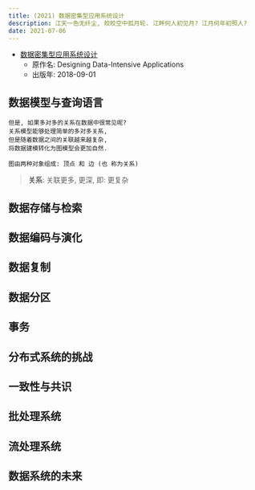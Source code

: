 ```yaml
---
title: (2021) 数据密集型应用系统设计
description: 江天一色无纤尘, 皎皎空中孤月轮. 江畔何人初见月? 江月何年初照人?
date: 2021-07-06
---
```


* [数据密集型应用系统设计](https://book.douban.com/subject/30329536/)
  - 原作名: Designing Data-Intensive Applications
  - 出版年: 2018-09-01

## 数据模型与查询语言

```
但是, 如果多对多的关系在数据中很常见呢?
关系模型能够处理简单的多对多关系,
但是随着数据之间的关联越来越复杂,
将数据建模转化为图模型会更加自然.

图由两种对象组成: 顶点 和 边 (也 称为关系)
```

> **关系**: 关联更多, 更深, 即: 更复杂

## 数据存储与检索

## 数据编码与演化

## 数据复制

## 数据分区

## 事务

## 分布式系统的挑战

## 一致性与共识

## 批处理系统

## 流处理系统

## 数据系统的未来
